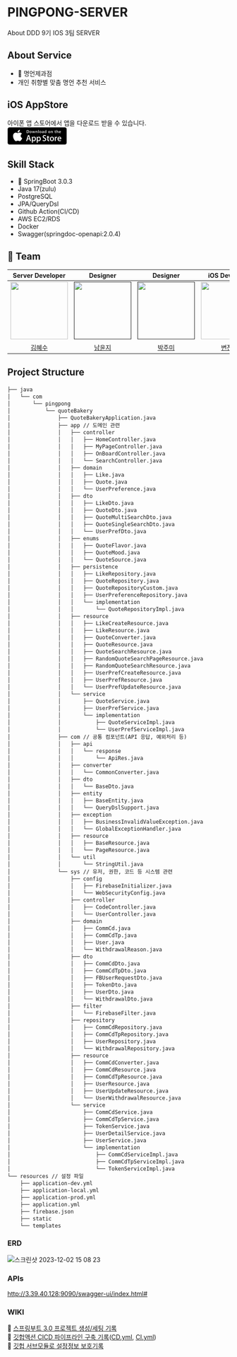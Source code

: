 # PINGPONG-SERVER
About DDD 9기 IOS 3팀 SERVER

## About Service
- 🥖 명언제과점
- 개인 취향별 맞춤 명언 추천 서비스

## iOS AppStore
아이폰 앱 스토어에서 앱을 다운로드 받을 수 있습니다.
<br/>
<a href="https://apps.apple.com/kr/app/%EB%AA%85%EC%96%B8%EC%A0%9C%EA%B3%BC%EC%A0%90/id6472920141"><img src="./badge-download-on-the-app-store.png"></a>

## Skill Stack
- 🍃 SpringBoot 3.0.3
- Java 17(zulu)
- PostgreSQL
- JPA/QueryDsl
- Github Action(CI/CD)
- AWS EC2/RDS
- Docker
- Swagger(springdoc-openapi:2.0.4)

## 🌟 Team
|Server Developer|Designer|Designer|iOS Developer|iOS Developer|
|:---:|:---:|:---:|:---:|:---:|
| <a href="https://github.com/Hyesooo"><img height="130px" width="130px" src="https://github.com/DDD-Community/PINGPONG-IOS/assets/87685946/bc02ac38-c9fe-4122-bed8-e1fbfb588567"/></a>|<a href=""><img height="130px" width="130px" src="https://github.com/DDD-Community/PINGPONG-IOS/assets/87685946/41bc501c-a144-4886-95c8-2d9fcc5815f2"/></a>|<a href=""><img height="130px" width="130px" src="https://github.com/DDD-Community/PINGPONG-IOS/assets/87685946/f0bf90cf-5464-45db-9362-ec3f2fa3411b"/></a>|<a href="https://github.com/Byeonjinha"><img height="130" width="130px" src="https://github.com/DDD-Community/PINGPONG-IOS/assets/87685946/8874c20c-06d4-4ea2-b069-29a32bbd8e4b"/></a>|<a href="https://github.com/Roy-wonj"><img height="130" width="130px" src="https://github.com/DDD-Community/PINGPONG-IOS/assets/87685946/07d3fa91-c702-4204-b0e9-00b554870675"/></a>|
|<a href="https://github.com/Hyesooo">김혜수</a>|<a href="">남윤지</a>|<a href="">박주미</a>|<a href="https://github.com/Byeonjinha">변진하</a>|<a href="https://github.com/Roy-wonji">서원지</a>|

## Project Structure
```
├── java
│   └── com
│       └── pingpong 
│           └── quoteBakery
│               ├── QuoteBakeryApplication.java
│               ├── app // 도메인 관련
│               │   ├── controller
│               │   │   ├── HomeController.java
│               │   │   ├── MyPageController.java
│               │   │   ├── OnBoardController.java
│               │   │   └── SearchController.java
│               │   ├── domain
│               │   │   ├── Like.java
│               │   │   ├── Quote.java
│               │   │   └── UserPreference.java
│               │   ├── dto
│               │   │   ├── LikeDto.java
│               │   │   ├── QuoteDto.java
│               │   │   ├── QuoteMultiSearchDto.java
│               │   │   ├── QuoteSingleSearchDto.java
│               │   │   └── UserPrefDto.java
│               │   ├── enums
│               │   │   ├── QuoteFlavor.java
│               │   │   ├── QuoteMood.java
│               │   │   └── QuoteSource.java
│               │   ├── persistence
│               │   │   ├── LikeRepository.java
│               │   │   ├── QuoteRepository.java
│               │   │   ├── QuoteRepositoryCustom.java
│               │   │   ├── UserPreferenceRepository.java
│               │   │   └── implementation
│               │   │       └── QuoteRepositoryImpl.java
│               │   ├── resource
│               │   │   ├── LikeCreateResource.java
│               │   │   ├── LikeResource.java
│               │   │   ├── QuoteConverter.java
│               │   │   ├── QuoteResource.java
│               │   │   ├── QuoteSearchResource.java
│               │   │   ├── RandomQuoteSearchPageResource.java
│               │   │   ├── RandomQuoteSearchResource.java
│               │   │   ├── UserPrefCreateResource.java
│               │   │   ├── UserPrefResource.java
│               │   │   └── UserPrefUpdateResource.java
│               │   └── service
│               │       ├── QuoteService.java
│               │       ├── UserPrefService.java
│               │       └── implementation
│               │           ├── QuoteServiceImpl.java
│               │           └── UserPrefServiceImpl.java
│               ├── com // 공통 컴포넌트(API 응답, 예외처리 등)
│               │   ├── api
│               │   │   └── response
│               │   │       └── ApiRes.java
│               │   ├── converter
│               │   │   └── CommonConverter.java
│               │   ├── dto
│               │   │   └── BaseDto.java
│               │   ├── entity
│               │   │   ├── BaseEntity.java
│               │   │   └── QueryDslSupport.java
│               │   ├── exception
│               │   │   ├── BusinessInvalidValueException.java
│               │   │   └── GlobalExceptionHandler.java
│               │   ├── resource
│               │   │   ├── BaseResource.java
│               │   │   └── PageResource.java
│               │   └── util
│               │       └── StringUtil.java
│               └── sys // 유저, 권한, 코드 등 시스템 관련
│                   ├── config
│                   │   ├── FirebaseInitializer.java
│                   │   └── WebSecurityConfig.java
│                   ├── controller
│                   │   ├── CodeController.java
│                   │   └── UserController.java
│                   ├── domain
│                   │   ├── CommCd.java
│                   │   ├── CommCdTp.java
│                   │   ├── User.java
│                   │   └── WithdrawalReason.java
│                   ├── dto
│                   │   ├── CommCdDto.java
│                   │   ├── CommCdTpDto.java
│                   │   ├── FBUserRequestDto.java
│                   │   ├── TokenDto.java
│                   │   ├── UserDto.java
│                   │   └── WithdrawalDto.java
│                   ├── filter
│                   │   └── FirebaseFilter.java
│                   ├── repository
│                   │   ├── CommCdRepository.java
│                   │   ├── CommCdTpRepository.java
│                   │   ├── UserRepository.java
│                   │   └── WithdrawalRepository.java
│                   ├── resource
│                   │   ├── CommCdConverter.java
│                   │   ├── CommCdResource.java
│                   │   ├── CommCdTpResource.java
│                   │   ├── UserResource.java
│                   │   ├── UserUpdateResource.java
│                   │   └── UserWithdrawalResource.java
│                   └── service
│                       ├── CommCdService.java
│                       ├── CommCdTpService.java
│                       ├── TokenService.java
│                       ├── UserDetailService.java
│                       ├── UserService.java
│                       └── implementation
│                           ├── CommCdServiceImpl.java
│                           ├── CommCdTpServiceImpl.java
│                           └── TokenServiceImpl.java
└── resources // 설정 파일
    ├── application-dev.yml
    ├── application-local.yml
    ├── application-prod.yml
    ├── application.yml
    ├── firebase.json
    ├── static
    └── templates

```
### ERD
<img width="615" alt="스크린샷 2023-12-02 15 08 23" src="https://github.com/DDD-Community/PINGPONG-SERVER/assets/25236852/8ddba3e1-40e0-4d81-99a3-e914c6f148f5">

### APIs
http://3.39.40.128:9090/swagger-ui/index.html#

### WIKI
🔗 [스프링부트 3.0 프로젝트 생성/세팅 기록](https://github.com/14-team13/acoe-backend/wiki/%EC%8A%A4%ED%94%84%EB%A7%81-%ED%94%84%EB%A1%9C%EC%A0%9D%ED%8A%B8-%EC%83%9D%EC%84%B1%EA%B8%B0%EB%A1%9D)  
🔗 [깃헙액션 CICD 파이프라인 구축 기록](https://github.com/14-team13/acoe-backend/wiki/CICD-%ED%8C%8C%EC%9D%B4%ED%94%84%EB%9D%BC%EC%9D%B8-%EA%B5%AC%EC%B6%95%EA%B8%B0%EB%A1%9D)([CD.yml](https://github.com/DDD-Community/PINGPONG-SERVER/blob/develop/.github/workflows/CD-dev.yml), [CI.yml](https://github.com/DDD-Community/PINGPONG-SERVER/blob/develop/.github/workflows/CI-dev.yml))   
🔗 [깃헙 서브모듈로 설정정보 보호기록](https://github.com/14-team13/acoe-backend/wiki/Submodule%EB%A1%9C-%ED%94%84%EB%A1%9C%EC%A0%9D%ED%8A%B8-%EC%84%A4%EC%A0%95%EC%A0%95%EB%B3%B4-%EB%B3%B4%ED%98%B8-%EA%B8%B0%EB%A1%9D)  
